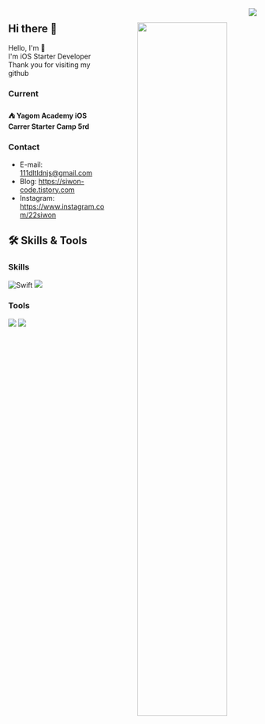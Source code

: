 

<img src="https://komarev.com/ghpvc/?username=Siwon-L&amp;&amp;style=flat-square" align="right">

<div align="center">
  
<img align="right" width="60%" src="https://github-readme-stats.vercel.app/api?username=Siwon-L&show_icons=true&theme=github_dark&hide="/>

  <div align="left">
    
## Hi there 👋
Hello, I'm  🧐<br>
I'm iOS Starter Developer<br>
Thank you for visiting my github<br>
  
### Current
#### ⛺️ Yagom Academy iOS Carrer Starter Camp 5rd

### Contact
- E-mail: 111dltldnjs@gmail.com
- Blog: https://siwon-code.tistory.com
- Instagram: https://www.instagram.com/22siwon
    
## 🛠 Skills & Tools

### Skills
![Swift](https://img.shields.io/badge/Swift-FA7343?style=flat-square&logo=Swift&logoColor=white) 
<img src="https://img.shields.io/badge/-iOS-%23000000?logo=Apple&logoColor=white"/>


### Tools
<img src="https://img.shields.io/badge/GitHub-181717?style=flat-square&logo=github&logoColor=white"/>
<img src="https://img.shields.io/badge/Git-F05032?style=flat-square&logo=Git&logoColor=white"/>
